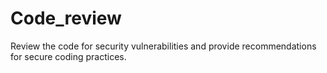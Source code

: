 # Code_review
Review the code for security vulnerabilities and  provide recommendations for secure coding practices.  
